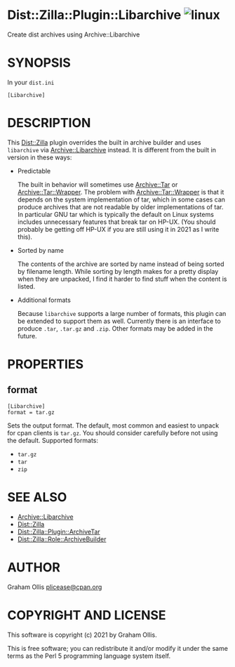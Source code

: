 # Dist::Zilla::Plugin::Libarchive ![linux](https://github.com/uperl/Dist-Zilla-Plugin-Libarchive/workflows/linux/badge.svg)

Create dist archives using Archive::Libarchive

# SYNOPSIS

In your `dist.ini`

```
[Libarchive]
```

# DESCRIPTION

This [Dist::Zilla](https://metacpan.org/pod/Dist::Zilla) plugin overrides the built in archive builder and uses `libarchive` via [Archive::Libarchive](https://metacpan.org/pod/Archive::Libarchive)
instead.  It is different from the built in version in these ways:

- Predictable

    The built in behavior will sometimes use [Archive::Tar](https://metacpan.org/pod/Archive::Tar) or [Archive::Tar::Wrapper](https://metacpan.org/pod/Archive::Tar::Wrapper).  The problem with [Archive::Tar::Wrapper](https://metacpan.org/pod/Archive::Tar::Wrapper)
    is that it depends on the system implementation of tar, which in some cases can produce archives that are not readable by older
    implementations of tar.  In particular GNU tar which is typically the default on Linux systems includes unnecessary features that
    break tar on HP-UX.  (You should probably be getting off HP-UX if you are still using it in 2021 as I write this).

- Sorted by name

    The contents of the archive are sorted by name instead of being sorted by filename length.  While sorting by length makes for
    a pretty display when they are unpacked, I find it harder to find stuff when the content is listed.

- Additional formats

    Because `libarchive` supports a large number of formats, this plugin can be extended to support them as well.  Currently
    there is an interface to produce `.tar`, `.tar.gz` and `.zip`.  Other formats may be added in the future.

# PROPERTIES

## format

```
[Libarchive]
format = tar.gz
```

Sets the output format.  The default, most common and easiest to unpack for cpan clients is `tar.gz`.  You should consider
carefully before not using the default.  Supported formats:

- `tar.gz`
- `tar`
- `zip`

# SEE ALSO

- [Archive::Libarchive](https://metacpan.org/pod/Archive::Libarchive)
- [Dist::Zilla](https://metacpan.org/pod/Dist::Zilla)
- [Dist::Zilla::Plugin::ArchiveTar](https://metacpan.org/pod/Dist::Zilla::Plugin::ArchiveTar)
- [Dist::Zilla::Role::ArchiveBuilder](https://metacpan.org/pod/Dist::Zilla::Role::ArchiveBuilder)

# AUTHOR

Graham Ollis <plicease@cpan.org>

# COPYRIGHT AND LICENSE

This software is copyright (c) 2021 by Graham Ollis.

This is free software; you can redistribute it and/or modify it under
the same terms as the Perl 5 programming language system itself.
